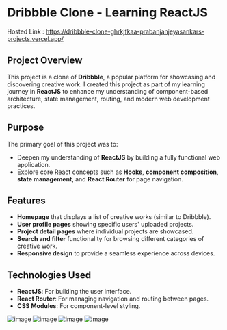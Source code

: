 # Dribbble Clone - Learning ReactJS

Hosted Link : https://dribbble-clone-ghrkjfkaa-prabanjanjeyasankars-projects.vercel.app/

## Project Overview
This project is a clone of **Dribbble**, a popular platform for showcasing and discovering creative work. I created this project as part of my learning journey in **ReactJS** to enhance my understanding of component-based architecture, state management, routing, and modern web development practices.

## Purpose
The primary goal of this project was to:
- Deepen my understanding of **ReactJS** by building a fully functional web application.
- Explore core React concepts such as **Hooks**, **component composition**, **state management**, and **React Router** for page navigation.

## Features
- **Homepage** that displays a list of creative works (similar to Dribbble).
- **User profile pages** showing specific users' uploaded projects.
- **Project detail pages** where individual projects are showcased.
- **Search and filter** functionality for browsing different categories of creative work.
- **Responsive design** to provide a seamless experience across devices.

## Technologies Used
- **ReactJS**: For building the user interface.
- **React Router**: For managing navigation and routing between pages.
- **CSS Modules**: For component-level styling.



![image](https://github.com/user-attachments/assets/9e07835a-0372-42cf-be4a-5e228233a9c6)
![image](https://github.com/user-attachments/assets/2866b399-ea9f-4ab6-934c-fdcffa6e6d32)
![image](https://github.com/user-attachments/assets/f780f510-5b0f-4aaa-8e7f-8f382111eb9b)
![image](https://github.com/user-attachments/assets/347ca186-c58a-4481-bfea-1c34499a69f7)
